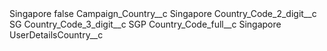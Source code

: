 <?xml version="1.0" encoding="UTF-8"?>
<CustomMetadata xmlns="http://soap.sforce.com/2006/04/metadata" xmlns:xsi="http://www.w3.org/2001/XMLSchema-instance" xmlns:xsd="http://www.w3.org/2001/XMLSchema">
    <label>Singapore</label>
    <protected>false</protected>
    <values>
        <field>Campaign_Country__c</field>
        <value xsi:type="xsd:string">Singapore</value>
    </values>
    <values>
        <field>Country_Code_2_digit__c</field>
        <value xsi:type="xsd:string">SG</value>
    </values>
    <values>
        <field>Country_Code_3_digit__c</field>
        <value xsi:type="xsd:string">SGP</value>
    </values>
    <values>
        <field>Country_Code_full__c</field>
        <value xsi:type="xsd:string">Singapore</value>
    </values>
    <values>
        <field>UserDetailsCountry__c</field>
        <value xsi:nil="true"/>
    </values>
</CustomMetadata>
